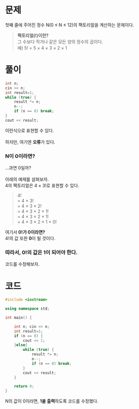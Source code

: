 # 문제
첫째 줄에 주어진 정수 N(0 ≤ N ≤ 12)의 팩토리얼을 계산하는 문제이다.<br>

>**팩토리얼(!)이란?**<br>
>그 수보다 작거나 같은 모든 양의 정수의 곱이다.<br>
>예) 5! = 5 × 4 × 3 × 2 × 1

# 풀이
```cpp
int n;
cin >> n;
int result=1;
while (true) {
    result *= n;
    n--;
    if (n == 0) break;
}
cout << result;
```
이런식으로 표현할 수 있다.
<br><br>
하지만, 여기엔 **오류**가 있다.
<br>
### N이 0이라면?
...과연 0일까? <br><br>
아래의 예제를 살펴보자.<br>
4의 팩토리얼은 4 × 3!로 표현할 수 있다.<br>
> 4! <br>= 4 × 3! <br>= 4 × 3 × 2! <br>= 4 × 3 × 2 × 1!<br> = 4 × 3 × 2 × 1! <br>= 4 × 3 × 2 × 1 × 0!

여기서 **0!가 0이라면?**<br>
4!의 값 또한 **0**이 될 것이다.<br>
### 따라서, 0!의 값은 1이 되어야 한다.
코드를 수정해보자.
# 코드
```cpp
#include <iostream>

using namespace std;

int main() {

	int n; cin >> n;
	int result=1;
	if (n == 0) {
		cout << 1;
	}else{
		while (true) {
			result *= n;
			n--;
			if (n == 0) break;
		}
		cout << result;
	}

	return 0;
}
```
N의 값이 0이라면, **1을 출력**하도록 코드를 수정했다.
